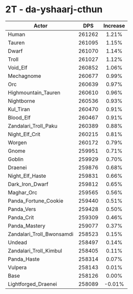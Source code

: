 # 2T - da-yshaarj-cthun
| Actor | DPS | Increase |
|---|:---:|:---:|
|Human|261262|1.21%|
|Tauren|261095|1.15%|
|Dwarf|261070|1.14%|
|Troll|261027|1.12%|
|Void_Elf|260852|1.06%|
|Mechagnome|260677|0.99%|
|Orc|260639|0.97%|
|Highmountain_Tauren|260610|0.96%|
|Nightborne|260536|0.93%|
|Kul_Tiran|260470|0.91%|
|Blood_Elf|260467|0.91%|
|Zandalari_Troll_Paku|260389|0.88%|
|Night_Elf_Crit|260215|0.81%|
|Worgen|260172|0.79%|
|Gnome|259951|0.71%|
|Goblin|259929|0.70%|
|Draenei|259876|0.68%|
|Night_Elf_Haste|259831|0.66%|
|Dark_Iron_Dwarf|259812|0.65%|
|Maghar_Orc|259565|0.56%|
|Panda_Fortune_Cookie|259440|0.51%|
|Panda_Vers|259428|0.50%|
|Panda_Crit|259309|0.46%|
|Panda_Mastery|259077|0.37%|
|Zandalari_Troll_Bwonsamdi|258523|0.15%|
|Undead|258497|0.14%|
|Zandalari_Troll_Kimbul|258405|0.11%|
|Panda_Haste|258314|0.07%|
|Vulpera|258143|0.01%|
|Base|258126|0.00%|
|Lightforged_Draenei|258089|-0.01%|
